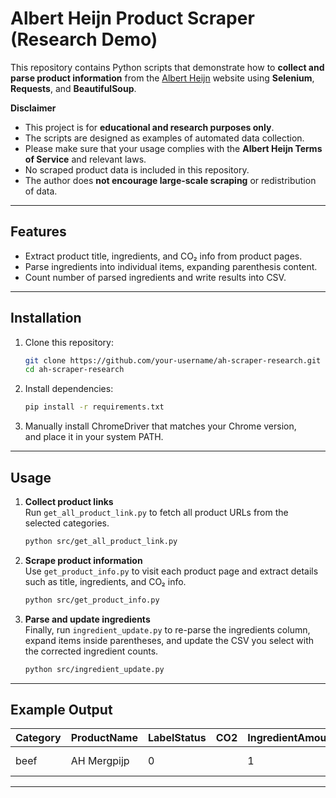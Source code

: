 # Albert Heijn Product Scraper (Research Demo)

This repository contains Python scripts that demonstrate how to **collect and parse product information** from the [Albert Heijn](https://www.ah.nl) website using **Selenium**, **Requests**, and **BeautifulSoup**.  

 **Disclaimer**  
- This project is for **educational and research purposes only**.  
- The scripts are designed as examples of automated data collection.  
- Please make sure that your usage complies with the **Albert Heijn Terms of Service** and relevant laws.  
- No scraped product data is included in this repository.  
- The author does **not encourage large-scale scraping** or redistribution of data.  

---

## Features
- Extract product title, ingredients, and CO₂ info from product pages.  
- Parse ingredients into individual items, expanding parenthesis content.  
- Count number of parsed ingredients and write results into CSV.  

---

## Installation

1. Clone this repository:
   ```bash
   git clone https://github.com/your-username/ah-scraper-research.git
   cd ah-scraper-research
   ```

2. Install dependencies:
   ```bash
   pip install -r requirements.txt
   ```

3. Manually install ChromeDriver that matches your Chrome version,  
   and place it in your system PATH.  
---

## Usage

1. **Collect product links**  
   Run `get_all_product_link.py` to fetch all product URLs from the selected categories.  
   ```bash
   python src/get_all_product_link.py
   ```

2. **Scrape product information**  
   Use `get_product_info.py` to visit each product page and extract details such as title, ingredients, and CO₂ info.  
   ```bash
   python src/get_product_info.py
   ```

3. **Parse and update ingredients**  
   Finally, run `ingredient_update.py` to re-parse the ingredients column, expand items inside parentheses, and update the CSV you select with the corrected ingredient counts.  
   ```bash
   python src/ingredient_update.py
   ```

---

## Example Output 

| Category | ProductName | LabelStatus | CO2  | IngredientAmount | Ingredients | All items |
| -------- | -------- | -------- | -------- | -------- | -------- |  ----- | 
| beef     |   AH Mergpijp   | 0 | | 1 | Ingrediënten: rundvlees. | ([rundvlees])

---

